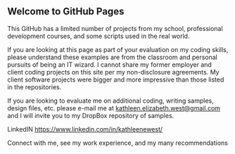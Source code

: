 ## Welcome to GitHub Pages

This GitHub has a limited number of projects from my school, professional development courses, and some scripts used in the real world. 

If you are looking at this page as part of your evaluation on my coding skills, please understand these examples are from the classroom and personal pursuits of being an IT wizard. I cannot share my former employer and client coding projects on this site per my non-disclosure agreements. My client software projects were bigger and more impressive than those listed in the repositories.

If you are looking to evaluate me on additional coding, writing samples, design files, etc. please e-mail me at kathleen.elizabeth.west@gmail.com and I will invite you to my DropBox repository of samples.

LinkedIN
https://www.linkedin.com/in/kathleenewest/

Connect with me, see my work experience, and my many recommendations





